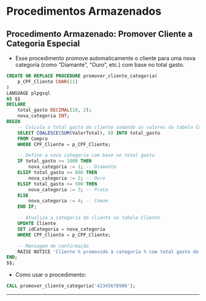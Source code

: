 # Procedimentos Armazenados

## **Procedimento Armazenado**: **Promover Cliente a Categoria Especial**

- Esse procedimento promove automaticamente o cliente para uma nova categoria (como “Diamante”, “Ouro”, etc.) com base no total gasto.

```sql
CREATE OR REPLACE PROCEDURE promover_cliente_categoria(
    p_CPF_Cliente CHAR(11)
)
LANGUAGE plpgsql
AS $$
DECLARE
    total_gasto DECIMAL(10, 2);
    nova_categoria INT;
BEGIN
    -- Calcula o total gasto do cliente somando os valores da tabela Compra
    SELECT COALESCE(SUM(ValorTotal), 0) INTO total_gasto
    FROM Compra
    WHERE CPF_Cliente = p_CPF_Cliente;

    -- Define a nova categoria com base no total gasto
    IF total_gasto >= 1000 THEN
        nova_categoria := 1; -- Diamante
    ELSIF total_gasto >= 800 THEN
        nova_categoria := 2; -- Ouro
    ELSIF total_gasto >= 500 THEN
        nova_categoria := 3; -- Prata
    ELSE
        nova_categoria := 4; -- Comum
    END IF;

    -- Atualiza a categoria do cliente na tabela Cliente
    UPDATE Cliente
    SET idCategoria = nova_categoria
    WHERE CPF_Cliente = p_CPF_Cliente;

    -- Mensagem de confirmação
    RAISE NOTICE 'Cliente % promovido à categoria % com total gasto de %', p_CPF_Cliente, nova_categoria, total_gasto;
END;
$$;
```

- Como usar o procedimento:

```sql
CALL promover_cliente_categoria('42345678900');
```

---